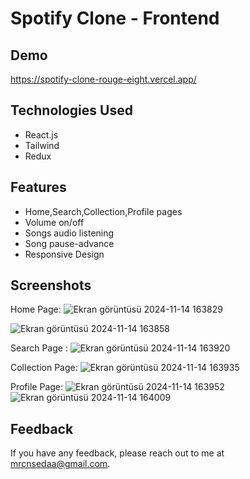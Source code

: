 
# Spotify Clone - Frontend

## Demo

https://spotify-clone-rouge-eight.vercel.app/

## Technologies Used

- React.js
- Tailwind
- Redux


## Features

- Home,Search,Collection,Profile pages
- Volume on/off
- Songs audio listening 
- Song pause-advance
- Responsive Design 


## Screenshots
Home Page:
![Ekran görüntüsü 2024-11-14 163829](https://github.com/user-attachments/assets/96d40cc6-cc33-4506-a09e-28ad0d1dfdc1)

![Ekran görüntüsü 2024-11-14 163858](https://github.com/user-attachments/assets/8426ae3e-23b0-48f0-8321-7e8666b278a2)

Search Page : 
![Ekran görüntüsü 2024-11-14 163920](https://github.com/user-attachments/assets/bb883ec5-d3c8-4bfd-b1b3-467c80b56cc1)

Collection Page:
![Ekran görüntüsü 2024-11-14 163935](https://github.com/user-attachments/assets/731b0a19-f6a8-4a49-9016-2203aa3eac5c)

Profile Page:
![Ekran görüntüsü 2024-11-14 163952](https://github.com/user-attachments/assets/bb3f59a1-3205-4610-82b2-a67ca5b693b7)
![Ekran görüntüsü 2024-11-14 164009](https://github.com/user-attachments/assets/a0ebe0fa-b879-4dc3-b797-d2fe61f08646)


## Feedback

If you have any feedback, please reach out to me at mrcnsedaa@gmail.com.
  
